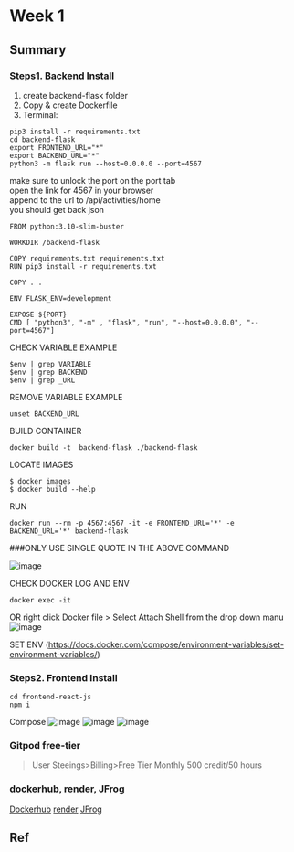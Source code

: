 # Week 1
## Summary

### Steps1. Backend Install
1. create backend-flask folder
2. Copy & create Dockerfile
3. Terminal:
```
pip3 install -r requirements.txt
cd backend-flask
export FRONTEND_URL="*"
export BACKEND_URL="*"
python3 -m flask run --host=0.0.0.0 --port=4567

```

make sure to unlock the port on the port tab\
open the link for 4567 in your browser\
append to the url to /api/activities/home\
you should get back json

```
FROM python:3.10-slim-buster

WORKDIR /backend-flask

COPY requirements.txt requirements.txt
RUN pip3 install -r requirements.txt

COPY . .

ENV FLASK_ENV=development

EXPOSE ${PORT}
CMD [ "python3", "-m" , "flask", "run", "--host=0.0.0.0", "--port=4567"]
```

CHECK VARIABLE EXAMPLE
```
$env | grep VARIABLE
$env | grep BACKEND
$env | grep _URL
```

REMOVE VARIABLE EXAMPLE
```
unset BACKEND_URL
```

BUILD CONTAINER
```
docker build -t  backend-flask ./backend-flask
```

LOCATE IMAGES
```
$ docker images
$ docker build --help
```

RUN
```
docker run --rm -p 4567:4567 -it -e FRONTEND_URL='*' -e BACKEND_URL='*' backend-flask
```

###ONLY USE SINGLE QUOTE IN THE ABOVE COMMAND

![image](https://user-images.githubusercontent.com/116926319/220831424-c0d97b44-e646-4a36-919c-9d11ea42e224.png)

CHECK DOCKER LOG AND ENV
```
docker exec -it
```

OR right click Docker file > Select Attach Shell from the drop down manu
![image](https://user-images.githubusercontent.com/116926319/220829240-22096b5e-b090-4517-b31c-8979cdd9d1ab.png)

SET ENV
(https://docs.docker.com/compose/environment-variables/set-environment-variables/)

### Steps2. Frontend Install
```
cd frontend-react-js
npm i
```
Compose
![image](https://user-images.githubusercontent.com/116926319/220870382-030bfc3d-c841-46cd-be9b-809da8732459.png)
![image](https://user-images.githubusercontent.com/116926319/220872358-bc34d13e-1e16-427e-aaad-be79b2bb440e.png)
![image](https://user-images.githubusercontent.com/116926319/220872448-845caf4f-cf42-4f93-aa01-104e38b0cb57.png)

### Gitpod free-tier
>User Steeings>Billing>Free Tier Monthly 500 credit/50 hours 
### dockerhub, render, JFrog
[Dockerhub](https://hub.docker.com/)
[render](https://render.com/)
[JFrog](https://jfrog.com/)
## Ref
